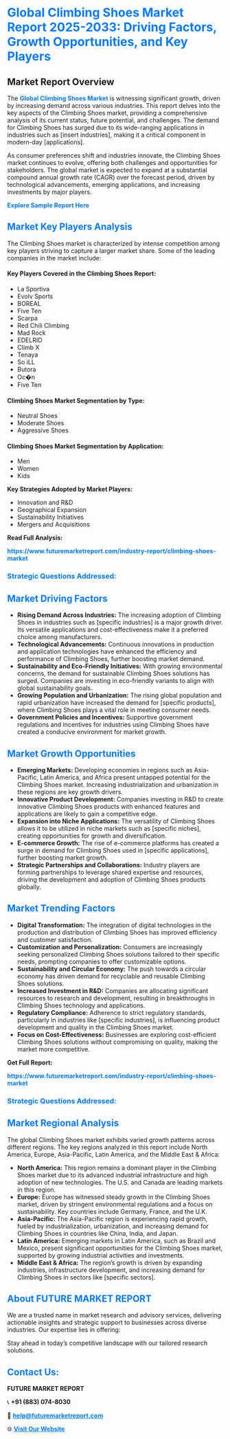 <h1 style="color: #007BFF;">Global Climbing Shoes Market Report 2025-2033: Driving Factors, Growth Opportunities, and Key Players</h1>

<section id="overview">
<h2>Market Report Overview</h2>
<p>The <a href="https://www.futuremarketreport.com/industry-report/climbing-shoes-market" style="color: #007BFF; text-decoration: none;"><strong>Global Climbing Shoes Market</strong></a> is witnessing significant growth, driven by increasing demand across various industries. This report delves into the key aspects of the Climbing Shoes market, providing a comprehensive analysis of its current status, future potential, and challenges. The demand for Climbing Shoes has surged due to its wide-ranging applications in industries such as [insert industries], making it a critical component in modern-day [applications].</p>
<p>As consumer preferences shift and industries innovate, the Climbing Shoes market continues to evolve, offering both challenges and opportunities for stakeholders. The global market is expected to expand at a substantial compound annual growth rate (CAGR) over the forecast period, driven by technological advancements, emerging applications, and increasing investments by major players.</p>
</section>

<section id="overview">
<p><a href="https://www.futuremarketreport.com/request-sample/reportId=44017" style="color: #007BFF; text-decoration: none;"><strong>Explore Sample Report Here</strong></a></p>
</section>

<section id="key-players">
<h2 style="color: #007BFF;">Market Key Players Analysis</h2>
<p>The Climbing Shoes market is characterized by intense competition among key players striving to capture a larger market share. Some of the leading companies in the market include:</p>
<h4>Key Players Covered in the Climbing Shoes Report:</h4>
<ul><li>La Sportiva</li><li>Evolv Sports</li><li>BOREAL</li><li>Five Ten</li><li>Scarpa</li><li>Red Chili Climbing</li><li>Mad Rock</li><li>EDELRID</li><li>Climb X</li><li>Tenaya</li><li>So iLL</li><li>Butora</li><li>Oc�n</li><li>Five Ten</li></ul>
<h4>Climbing Shoes Market Segmentation by Type:</h4>
<ul><li>Neutral Shoes</li><li>Moderate Shoes</li><li>Aggressive Shoes</li></ul>

<h4>Climbing Shoes Market Segmentation by Application:</h4>
<ul><li>Men</li><li>Women</li><li>Kids</li></ul>
<p><strong>Key Strategies Adopted by Market Players:</strong></p>
<ul>
<li>Innovation and R&D</li>
<li>Geographical Expansion</li>
<li>Sustainability Initiatives</li>
<li>Mergers and Acquisitions</li>
</ul>
</section>

<section>
<p><strong>Read Full Analysis: </strong></p><a href="https://www.futuremarketreport.com/industry-report/climbing-shoes-market" style="color: #007BFF; text-decoration: none;"><strong>https://www.futuremarketreport.com/industry-report/climbing-shoes-market</strong></a>
<h3 style="color: #007BFF;">Strategic Questions Addressed:</h3>
</section>

<section id="driving-factors">
<h2 style="color: #007BFF;">Market Driving Factors</h2>
<ul>
<li><strong>Rising Demand Across Industries:</strong> The increasing adoption of Climbing Shoes in industries such as [specific industries] is a major growth driver. Its versatile applications and cost-effectiveness make it a preferred choice among manufacturers.</li>
<li><strong>Technological Advancements:</strong> Continuous innovations in production and application technologies have enhanced the efficiency and performance of Climbing Shoes, further boosting market demand.</li>
<li><strong>Sustainability and Eco-Friendly Initiatives:</strong> With growing environmental concerns, the demand for sustainable Climbing Shoes solutions has surged. Companies are investing in eco-friendly variants to align with global sustainability goals.</li>
<li><strong>Growing Population and Urbanization:</strong> The rising global population and rapid urbanization have increased the demand for [specific products], where Climbing Shoes plays a vital role in meeting consumer needs.</li>
<li><strong>Government Policies and Incentives:</strong> Supportive government regulations and incentives for industries using Climbing Shoes have created a conducive environment for market growth.</li>
</ul>
</section>

<section id="growth-opportunities">
<h2 style="color: #007BFF;">Market Growth Opportunities</h2>
<ul>
<li><strong>Emerging Markets:</strong> Developing economies in regions such as Asia-Pacific, Latin America, and Africa present untapped potential for the Climbing Shoes market. Increasing industrialization and urbanization in these regions are key growth drivers.</li>
<li><strong>Innovative Product Development:</strong> Companies investing in R&D to create innovative Climbing Shoes products with enhanced features and applications are likely to gain a competitive edge.</li>
<li><strong>Expansion into Niche Applications:</strong> The versatility of Climbing Shoes allows it to be utilized in niche markets such as [specific niches], creating opportunities for growth and diversification.</li>
<li><strong>E-commerce Growth:</strong> The rise of e-commerce platforms has created a surge in demand for Climbing Shoes used in [specific applications], further boosting market growth.</li>
<li><strong>Strategic Partnerships and Collaborations:</strong> Industry players are forming partnerships to leverage shared expertise and resources, driving the development and adoption of Climbing Shoes products globally.</li>
</ul>
</section>

<section id="trending-factors">
<h2 style="color: #007BFF;">Market Trending Factors</h2>
<ul>
<li><strong>Digital Transformation:</strong> The integration of digital technologies in the production and distribution of Climbing Shoes has improved efficiency and customer satisfaction.</li>
<li><strong>Customization and Personalization:</strong> Consumers are increasingly seeking personalized Climbing Shoes solutions tailored to their specific needs, prompting companies to offer customizable options.</li>
<li><strong>Sustainability and Circular Economy:</strong> The push towards a circular economy has driven demand for recyclable and reusable Climbing Shoes solutions.</li>
<li><strong>Increased Investment in R&D:</strong> Companies are allocating significant resources to research and development, resulting in breakthroughs in Climbing Shoes technology and applications.</li>
<li><strong>Regulatory Compliance:</strong> Adherence to strict regulatory standards, particularly in industries like [specific industries], is influencing product development and quality in the Climbing Shoes market.</li>
<li><strong>Focus on Cost-Effectiveness:</strong> Businesses are exploring cost-efficient Climbing Shoes solutions without compromising on quality, making the market more competitive.</li>
</ul>
</section>

<section>
<p><strong>Get Full Report: </strong></p><a href="https://www.futuremarketreport.com/industry-report/climbing-shoes-market" style="color: #007BFF; text-decoration: none;"><strong>https://www.futuremarketreport.com/industry-report/climbing-shoes-market</strong></a>
<h3 style="color: #007BFF;">Strategic Questions Addressed:</h3>
</section>


<section id="regional-analysis">
<h2 style="color: #007BFF;">Market Regional Analysis</h2>
<p>The global Climbing Shoes market exhibits varied growth patterns across different regions. The key regions analyzed in this report include North America, Europe, Asia-Pacific, Latin America, and the Middle East & Africa:</p>
<ul>
<li><strong>North America:</strong> This region remains a dominant player in the Climbing Shoes market due to its advanced industrial infrastructure and high adoption of new technologies. The U.S. and Canada are leading markets in this region.</li>
<li><strong>Europe:</strong> Europe has witnessed steady growth in the Climbing Shoes market, driven by stringent environmental regulations and a focus on sustainability. Key countries include Germany, France, and the U.K.</li>
<li><strong>Asia-Pacific:</strong> The Asia-Pacific region is experiencing rapid growth, fueled by industrialization, urbanization, and increasing demand for Climbing Shoes in countries like China, India, and Japan.</li>
<li><strong>Latin America:</strong> Emerging markets in Latin America, such as Brazil and Mexico, present significant opportunities for the Climbing Shoes market, supported by growing industrial activities and investments.</li>
<li><strong>Middle East & Africa:</strong> The region’s growth is driven by expanding industries, infrastructure development, and increasing demand for Climbing Shoes in sectors like [specific sectors].</li>
</ul>
</section>

<footer>
<h2 style="color: #007BFF;">About FUTURE MARKET REPORT</h2>
<p>We are a trusted name in market research and advisory services, delivering actionable insights and strategic support to businesses across diverse industries. Our expertise lies in offering:</p>

<p>Stay ahead in today’s competitive landscape with our tailored research solutions.</p>

<h2 style="color: #007BFF;">Contact Us:</h2>
<p><strong>FUTURE MARKET REPORT</strong></p>
<p>📞 <strong>+91 (883) 074-8030</strong></p>
<p>📧 <strong><a href="mailto:help@futuremarketreport.com" style="color: #007BFF;">help@futuremarketreport.com</a></strong></p>
<p>🌐 <strong><a href="https://www.futuremarketreport.com/" style="color: #007BFF;">Visit Our Website</a></strong></p>
</footer>